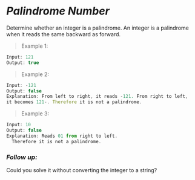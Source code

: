 # *Palindrome Number*

Determine whether an integer is a palindrome.
An integer is a palindrome when it reads the same backward as forward.

> Example 1:
```js
Input: 121
Output: true
```


>Example 2:
```js
Input: -121
Output: false
Explanation: From left to right, it reads -121. From right to left,
it becomes 121-. Therefore it is not a palindrome.
```


>Example 3:
```js
Input: 10
Output: false
Explanation: Reads 01 from right to left.
  Therefore it is not a palindrome.
```


### *Follow up:*
Could you solve it without converting the integer to a string?
